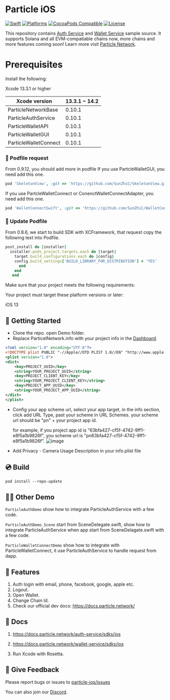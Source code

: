 # Particle iOS
[![Swift](https://img.shields.io/badge/Swift-5-orange)](https://img.shields.io/badge/Swift-5-orange)
[![Platforms](https://img.shields.io/badge/Platforms-iOS-yellowgreen)](https://img.shields.io/badge/Platforms-iOS-Green)
[![CocoaPods Compatible](https://img.shields.io/cocoapods/v/ParticleWalletGUI.svg)](https://img.shields.io/cocoapods/v/Alamofire.svg)
[![License](https://img.shields.io/github/license/Particle-Network/particle-ios)](https://github.com/Particle-Network/particle-ios/blob/main/LICENSE.txt)


This repository contains [Auth Service](https://docs.particle.network/auth-service/introduction) and [Wallet Service](https://docs.particle.network/wallet-service/introduction) sample source. It supports Solana and all EVM-compatiable chains now, more chains and more features coming soon! Learn more visit [Particle Network](https://docs.particle.network/).

# Prerequisites
Install the following:

Xcode 13.3.1 or higher


| Xcode version                | 13.3.1 ~ 14.2 | 
|------------------------------|---------------|
| ParticleNetworkBase          | 0.10.1         |
| ParticleAuthService          | 0.10.1         |
| ParticleWalletAPI            | 0.10.1         |
| ParticleWalletGUI            | 0.10.1         |
| ParticleWalletConnect        | 0.10.1         | 

### 🔌 Podfile request
From 0.9.12, you should add more in podfile
If you use PartcleWalletGUI, you need add this one.
```ruby
pod 'SkeletonView', :git => 'https://github.com/SunZhiC/SkeletonView.git', :branch => 'main'
```
If you use PartcleWalletConnect or ConenctWalletConnectAdapter, you need add this one.
```ruby
pod 'WalletConnectSwift', :git => 'https://github.com/SunZhiC/WalletConnectSwift', :branch => 'master'
```

###  🧂 Update Podfile
From 0.8.6, we start to build SDK with XCFramework, that request copy the following text into Podfile.

```ruby
post_install do |installer|
  installer.pods_project.targets.each do |target|
    target.build_configurations.each do |config|
    config.build_settings['BUILD_LIBRARY_FOR_DISTRIBUTION'] = 'YES'
      end
    end
   end
```

Make sure that your project meets the following requirements:

Your project must target these platform versions or later:

iOS 13


## 🔧 Getting Started

* Clone the repo. open Demo folder.
* Replace ParticelNetwork.info with your project info in the [Dashboard](https://dashboard.particle.network/#/login).
```xml
<?xml version="1.0" encoding="UTF-8"?>
<!DOCTYPE plist PUBLIC "-//Apple//DTD PLIST 1.0//EN" "http://www.apple.com/DTDs/PropertyList-1.0.dtd">
<plist version="1.0">
<dict>
	<key>PROJECT_UUID</key>
	<string>YOUR_PROJECT_UUID</string>
	<key>PROJECT_CLIENT_KEY</key>
	<string>YOUR_PROJECT_CLIENT_KEY</string>
	<key>PROJECT_APP_UUID</key>
	<string>YOUR_PROJECT_APP_UUID</string>
</dict>
</plist>

```
* Config your app scheme url, select your app target, in the info section, click add URL Type, past your scheme in URL Schemes. 
your scheme url should be "pn" + your project app id.

    for example, if you project app id is "63bfa427-cf5f-4742-9ff1-e8f5a1b9826f", you scheme url is "pn63bfa427-cf5f-4742-9ff1-e8f5a1b9826f".
![image](https://user-images.githubusercontent.com/18244874/168455432-f25796b0-3a6a-4fa7-8ec6-adc5f8a0c46e.png)

* Add Privacy - Camera Usage Description in your info.plist file

## 💿 Build
```
pod install --repo-update
```

## 🚴‍♂️ Other Demo
`ParticleAuthDemo` show how to integrate ParticleAuthService with a few code.

`ParticleAuthDemo_Scene` start from SceneDelegate.swift, show how to integrate ParticleAuthService when app start from SceneDelagate.swift with a few code.

`ParticleWalletConnectDemo` show how to integrate with ParticleWalletConnect, it use ParticleAuthService to handle request from dapp.
## 🔬 Features

1. Auth login with email, phone, facebook, google, apple etc.
2. Logout.
3. Open Wallet.
4. Change Chain Id.
5. Check our official dev docs: https://docs.particle.network/

## 📄 Docs
1. https://docs.particle.network/auth-service/sdks/ios
2. https://docs.particle.network/wallet-service/sdks/ios


2. Run Xcode with Rosetta.

## 💼 Give Feedback
Please report bugs or issues to [particle-ios/issues](https://github.com/Particle-Network/particle-ios/issues)

You can also join our [Discord](https://discord.gg/2y44qr6CR2).





